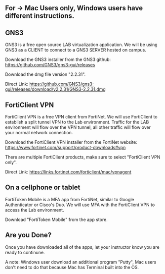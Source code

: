 For -> Mac Users only, Windows users have different instructions.
-----------------------------------------------------------------

GNS3
----

GNS3 is a free open source LAB virtualization application.
We will be using GNS3 as a CLIENT to connect to a GNS3 SERVER hosted on campus.

Download the GNS3 installer from the GNS3 github: https://github.com/GNS3/gns3-gui/releases

Download the dmg file version "2.2.31".

Direct Link: https://github.com/GNS3/gns3-gui/releases/download/v2.2.31/GNS3-2.2.31.dmg

FortiClient VPN
---------------

FortiClient VPN is a free VPN client from FortiNet.
We will use FortiClient to establish a split tunnel VPN to the Lab environment.
Traffic for the LAB environment will flow over the VPN tunnel, all other traffic will flow over your normal network connection.

Download the FortiClient VPN installer from the FortiNet website: https://www.fortinet.com/support/product-downloads#vpn

There are multiple FortiClient products, make sure to select "FortiClient VPN only".

Direct Link: https://links.fortinet.com/forticlient/mac/vpnagent

On a cellphone or tablet
------------------------

FortiToken Mobile is a MFA app from FortiNet, similar to Google Authenticator or Cisco's Duo.
We will use MFA with the FortiClient VPN to access the Lab environment.

Download "FortiToken Mobile" from the app store.

Are you Done?
-------------

Once you have downloaded all of the apps, let your instructor know you are ready to continune.

A note: Windows user download an additional program "Putty", Mac users don't need to do that because Mac has Terminal built into the OS.
